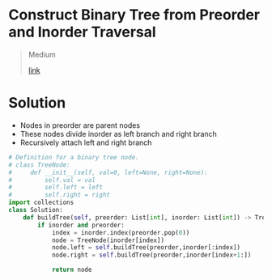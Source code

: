 # Construct Binary Tree from Preorder and Inorder Traversal

> Medium
>
> [link](https://leetcode.com/problems/construct-binary-tree-from-preorder-and-inorder-traversal/)

# Solution

- Nodes in preorder are parent nodes
- These nodes divide inorder as left branch and right branch
- Recursively attach left and right branch

```python
# Definition for a binary tree node.
# class TreeNode:
#     def __init__(self, val=0, left=None, right=None):
#         self.val = val
#         self.left = left
#         self.right = right
import collections
class Solution:
    def buildTree(self, preorder: List[int], inorder: List[int]) -> TreeNode:
        if inorder and preorder:
            index = inorder.index(preorder.pop(0))
            node = TreeNode(inorder[index])
            node.left = self.buildTree(preorder,inorder[:index])
            node.right = self.buildTree(preorder,inorder[index+1:])

            return node
```

